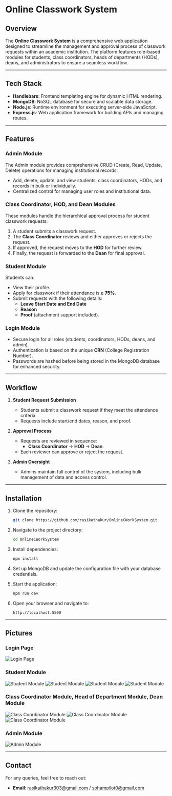 # Online Classwork System

## Overview
The **Online Classwork System** is a comprehensive web application designed to streamline the management and approval process of classwork requests within an academic institution. The platform features role-based modules for students, class coordinators, heads of departments (HODs), deans, and administrators to ensure a seamless workflow.

---

## Tech Stack
- **Handlebars**: Frontend templating engine for dynamic HTML rendering.
- **MongoDB**: NoSQL database for secure and scalable data storage.
- **Node.js**: Runtime environment for executing server-side JavaScript.
- **Express.js**: Web application framework for building APIs and managing routes.

---

## Features

### Admin Module
The Admin module provides comprehensive CRUD (Create, Read, Update, Delete) operations for managing institutional records:
- Add, delete, update, and view students, class coordinators, HODs, and records in bulk or individually.
- Centralized control for managing user roles and institutional data.

### Class Coordinator, HOD, and Dean Modules
These modules handle the hierarchical approval process for student classwork requests:
1. A student submits a classwork request.
2. The **Class Coordinator** reviews and either approves or rejects the request.
3. If approved, the request moves to the **HOD** for further review.
4. Finally, the request is forwarded to the **Dean** for final approval.

### Student Module
Students can:
- View their profile.
- Apply for classwork if their attendance is **≥ 75%**.
- Submit requests with the following details:
  - **Leave Start Date and End Date**
  - **Reason**
  - **Proof** (attachment support included).

### Login Module
- Secure login for all roles (students, coordinators, HODs, deans, and admin).
- Authentication is based on the unique **CRN** (College Registration Number).
- Passwords are hashed before being stored in the MongoDB database for enhanced security.

---

## Workflow
1. **Student Request Submission**
   - Students submit a classwork request if they meet the attendance criteria.
   - Requests include start/end dates, reason, and proof.

2. **Approval Process**
   - Requests are reviewed in sequence:
     - **Class Coordinator** → **HOD** → **Dean**.
   - Each reviewer can approve or reject the request.

3. **Admin Oversight**
   - Admins maintain full control of the system, including bulk management of data and access control.

---

## Installation

1. Clone the repository:
   ```bash
   git clone https://github.com/rasikathakur/OnlineCWorkSystem.git
   ```
2. Navigate to the project directory:
   ```bash
   cd OnlineCWorkSystem
   ```
3. Install dependencies:
   ```bash
   npm install
   ```
4. Set up MongoDB and update the configuration file with your database credentials.

5. Start the application:
   ```bash
   npm run dev
   ```
6. Open your browser and navigate to:
   ```
   http://localhost:5500
   ```

---

## Pictures
### Login Page
![Login Page](images/login.png)

### Student Module
![Student Module](images/stud1.png)
![Student Module](images/stud2.png)
![Student Module](images/stud3.png)
![Student Module](images/stud4.png)

### Class Coordinator Module, Head of Department Module, Dean Module
![Class Coordinator Module](images/cc1.png)
![Class Coordinator Module](images/cc2.png)
![Class Coordinator Module](images/cc4.png)


### Admin Module
![Admin Module](images/crud.png)

---


## Contact
For any queries, feel free to reach out:
- **Email**: rasikathakur303@gmail.com / sohampilot0@gmail.com
